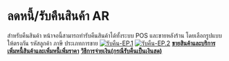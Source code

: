 # ลดหนี้/รับคืนสินค้า AR

สำหรับคืนสินค้า หน้าจอนี้สามารถทำรับคืนสินค้าได้ทั้งระบบ POS และขายหลังร้าน
โดยเลือกรูปแบบให้ตรงกัน รหัสลูกค้า ภาษี ประเภทการขาย
[![รับคืน-EP.1](http://www.smlaccount.com/manual/wp-content/uploads/2017/10/รับคืน-EP.1.jpg)](http://www.smlaccount.com/manual/wp-content/uploads/2017/10/รับคืน-EP.1.jpg)
[![รับคืน-EP.2](http://www.smlaccount.com/manual/wp-content/uploads/2017/10/รับคืน-EP.2.jpg)](http://www.smlaccount.com/manual/wp-content/uploads/2017/10/รับคืน-EP.2.jpg)
[**ขายสินค้าและบริการ**](http://www.smlaccount.com/manual/?page_id=593)
[**เพิ่มหนี้สินค้าและเพิ่มหนี้เพิ่มราคา**](http://www.smlaccount.com/manual/?page_id=601)
[**วิธีการจ่ายเงิน(กรณีรับคืนเป็นเงินสด)**](http://www.smlaccount.com/manual/?page_id=369)  

